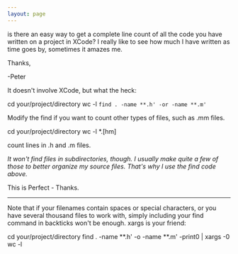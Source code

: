 ```yaml
---
layout: page
---
```


is there an easy way to get a complete line count of all the code you have written on a project in XCode? I really like to see how much I have written as time goes by, sometimes it amazes me.

Thanks,

-Peter

It doesn't involve XCode, but what the heck:

    
cd your/project/directory
wc -l `find . -name **.h' -or -name **.m'`


Modify the find if you want to count other types of files, such as .mm files.


    
cd your/project/directory
wc -l *.[hm]

count lines in .h and .m files.

*It won't find files in subdirectories, though. I usually make quite a few of those to better organize my source files. That's why I use the find code above.*


This is Perfect - Thanks.

------
Note that if your filenames contain spaces or special characters, or you have several thousand files to work with, simply including your find command in backticks won't be enough.  xargs is your friend:

    
cd your/project/directory
find . -name **.h' -o -name **.m' -print0 | xargs -0 wc -l
